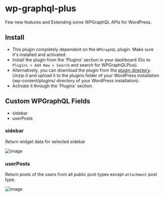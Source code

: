# wp-graphql-plus
Few new features and Extending some WPGraphQL APIs for WordPress.

## Install
- This plugin completely dependent on the `WPGraphQL` plugin. Make sure it's installed and activated.
- Install the plugin from the 'Plugins' section in your dashboard (Go to `Plugins > Add New > Search` and search for WPGraphQLPlus).
- Alternatively, you can download the plugin from the [plugin directory](http://wordpress.org/plugins/wp-graphql-plus/). Unzip it and upload it to the plugins folder of your WordPress installation (wp-content/plugins/ directory of your WordPress installation).
- Activate it through the 'Plugins' section.


## Custom WPGraphQL Fields

- sidebar
- userPosts

### sidebar
Return widget data for selected sidebar

![image](https://user-images.githubusercontent.com/26354653/108196035-a0865000-713e-11eb-9547-836ecc3ca97f.png)

### userPosts
Return posts of the users from all public post types except `attachment` post type.

![image](https://user-images.githubusercontent.com/26354653/108196180-cd3a6780-713e-11eb-8325-72118eb8ee01.png)
